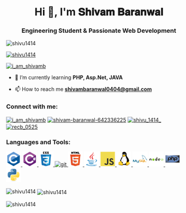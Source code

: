 <h1 align="center">Hi 👋, I'm 𝐒𝐡𝐢𝐯𝐚𝐦 𝐁𝐚𝐫𝐚𝐧𝐰𝐚𝐥</h1>
<h3 align="center">Engineering Student & Passionate Web Development</h3>

<p align="left"> <img src="https://komarev.com/ghpvc/?username=shivu1414&label=Profile%20views&color=0e75b6&style=flat" alt="shivu1414" /> </p>

<p align="left"> <a href="https://github.com/ryo-ma/github-profile-trophy"><img src="https://github-profile-trophy.vercel.app/?username=shivu1414" alt="shivu1414" /></a> </p>

<p align="left"> <a href="https://twitter.com/i_am_shivamb" target="blank"><img src="https://img.shields.io/twitter/follow/i_am_shivamb?logo=twitter&style=for-the-badge" alt="i_am_shivamb" /></a> </p>

- 🌱 I’m currently learning **PHP, Asp.Net, JAVA**

- 📫 How to reach me **shivambaranwal0404@gmail.com**

<h3 align="left">Connect with me:</h3>
<p align="left">
<a href="https://twitter.com/I_am_ShivamB" target="blank"><img align="center" src="https://raw.githubusercontent.com/rahuldkjain/github-profile-readme-generator/master/src/images/icons/Social/twitter.svg" alt="i_am_shivamb" height="30" width="40" /></a>
<a href="https://linkedin.com/in/shivam-baranwal-642336225" target="blank"><img align="center" src="https://raw.githubusercontent.com/rahuldkjain/github-profile-readme-generator/master/src/images/icons/Social/linked-in-alt.svg" alt="shivam-baranwal-642336225" height="30" width="40" /></a>
<a href="https://instagram.com/shivu_1414_" target="blank"><img align="center" src="https://raw.githubusercontent.com/rahuldkjain/github-profile-readme-generator/master/src/images/icons/Social/instagram.svg" alt="shivu_1414_" height="30" width="40" /></a>
<a href="https://www.codechef.com/users/recb_0525" target="blank"><img align="center" src="https://cdn.jsdelivr.net/npm/simple-icons@3.1.0/icons/codechef.svg" alt="recb_0525" height="30" width="40" /></a>
</p>

<h3 align="left">Languages and Tools:</h3>
<p align="left"> <a href="https://www.cprogramming.com/" target="_blank" rel="noreferrer"> <img src="https://raw.githubusercontent.com/devicons/devicon/master/icons/c/c-original.svg" alt="c" width="40" height="40"/> </a> <a href="https://www.w3schools.com/cs/" target="_blank" rel="noreferrer"> <img src="https://raw.githubusercontent.com/devicons/devicon/master/icons/csharp/csharp-original.svg" alt="csharp" width="40" height="40"/> </a> <a href="https://www.w3schools.com/css/" target="_blank" rel="noreferrer"> <img src="https://raw.githubusercontent.com/devicons/devicon/master/icons/css3/css3-original-wordmark.svg" alt="css3" width="40" height="40"/> </a> <a href="https://git-scm.com/" target="_blank" rel="noreferrer"> <img src="https://www.vectorlogo.zone/logos/git-scm/git-scm-icon.svg" alt="git" width="40" height="40"/> </a> <a href="https://www.w3.org/html/" target="_blank" rel="noreferrer"> <img src="https://raw.githubusercontent.com/devicons/devicon/master/icons/html5/html5-original-wordmark.svg" alt="html5" width="40" height="40"/> </a> <a href="https://www.java.com" target="_blank" rel="noreferrer"> <img src="https://raw.githubusercontent.com/devicons/devicon/master/icons/java/java-original.svg" alt="java" width="40" height="40"/> </a> <a href="https://developer.mozilla.org/en-US/docs/Web/JavaScript" target="_blank" rel="noreferrer"> <img src="https://raw.githubusercontent.com/devicons/devicon/master/icons/javascript/javascript-original.svg" alt="javascript" width="40" height="40"/> </a> <a href="https://www.linux.org/" target="_blank" rel="noreferrer"> <img src="https://raw.githubusercontent.com/devicons/devicon/master/icons/linux/linux-original.svg" alt="linux" width="40" height="40"/> </a> <a href="https://www.mysql.com/" target="_blank" rel="noreferrer"> <img src="https://raw.githubusercontent.com/devicons/devicon/master/icons/mysql/mysql-original-wordmark.svg" alt="mysql" width="40" height="40"/> </a> <a href="https://nodejs.org" target="_blank" rel="noreferrer"> <img src="https://raw.githubusercontent.com/devicons/devicon/master/icons/nodejs/nodejs-original-wordmark.svg" alt="nodejs" width="40" height="40"/> </a> <a href="https://www.php.net" target="_blank" rel="noreferrer"> <img src="https://raw.githubusercontent.com/devicons/devicon/master/icons/php/php-original.svg" alt="php" width="40" height="40"/> </a> <a href="https://www.python.org" target="_blank" rel="noreferrer"> <img src="https://raw.githubusercontent.com/devicons/devicon/master/icons/python/python-original.svg" alt="python" width="40" height="40"/> </a> </p>

<p><img align="left" src="https://github-readme-stats.vercel.app/api/top-langs?username=shivu1414&show_icons=true&locale=en&layout=compact" alt="shivu1414" /></p>

<p>&nbsp;<img align="center" src="https://github-readme-stats.vercel.app/api?username=shivu1414&show_icons=true&locale=en" alt="shivu1414" /></p>

<p><img align="center" src="https://github-readme-streak-stats.herokuapp.com/?user=shivu1414&" alt="shivu1414" /></p>
